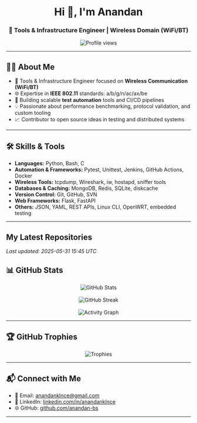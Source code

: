 <h1 align="center">Hi 👋, I'm Anandan</h1>
<h3 align="center">🔧 Tools & Infrastructure Engineer | Wireless Domain (WiFi/BT)</h3>

<p align="center">
  <img src="https://komarev.com/ghpvc/?username=anandan-bs&label=Profile%20views&color=0e75b6&style=flat" alt="Profile views" />
</p>

---

## 🧑‍💻 About Me

- 🔬 Tools & Infrastructure Engineer focused on **Wireless Communication (WiFi/BT)**
- 🌐 Expertise in **IEEE 802.11** standards: a/b/g/n/ac/ax/be
- 🧪 Building scalable **test automation** tools and CI/CD pipelines
- 💡 Passionate about performance benchmarking, protocol validation, and custom tooling
- 📈 Contributor to open source ideas in testing and distributed systems

---

## 🛠️ Skills & Tools

- **Languages:** Python, Bash, C
- **Automation & Frameworks:** Pytest, Unittest, Jenkins, GitHub Actions, Docker
- **Wireless Tools:** tcpdump, Wireshark, iw, hostapd, sniffer tools
- **Databases & Caching:** MongoDB, Redis, SQLite, diskcache
- **Version Control:** Git, GitHub, SVN
- **Web Frameworks:** Flask, FastAPI
- **Others:** JSON, YAML, REST APIs, Linux CLI, OpenWRT, embedded testing

---

## My Latest Repositories


*Last updated: 2025-05-31 15:45 UTC*
## 📊 GitHub Stats

<p align="center">
  <img src="https://github-readme-stats.vercel.app/api?username=anandan-bs&show_icons=true&theme=default&hide_title=true" alt="GitHub Stats" />
  <br><br>
  <img src="https://github-readme-streak-stats.herokuapp.com/?user=anandan-bs&theme=default" alt="GitHub Streak" />
  <br><br>
  <img src="https://github-readme-activity-graph.cyclic.app/graph?username=anandan-bs&theme=default" alt="Activity Graph" />
</p>

---

## 🏆 GitHub Trophies

<p align="center">
  <img src="https://github-profile-trophy.vercel.app/?username=anandan-bs&theme=flat&no-frame=true&column=7" alt="Trophies" />
</p>

---

## 📬 Connect with Me

- 📧 Email: [anandanklnce@gmail.com](mailto:anandanklnce@gmail.com)  
- 💼 LinkedIn: [linkedin.com/in/anandanklnce](https://linkedin.com/in/anandankl)  
- 🌐 GitHub: [github.com/anandan-bs](https://github.com/anandan-bs)

---
